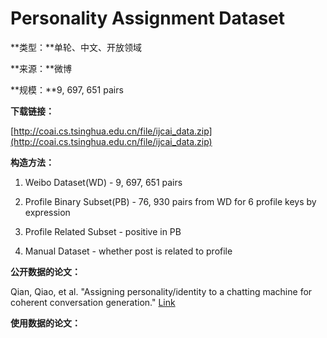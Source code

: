 # Personality Assignment Dataset

**类型：**单轮、中文、开放领域

**来源：**微博

**规模：**9, 697, 651 pairs

**下载链接：**

[http://coai.cs.tsinghua.edu.cn/file/ijcai_data.zip](http://coai.cs.tsinghua.edu.cn/file/ijcai_data.zip)



**构造方法：**

1. Weibo Dataset(WD) - 9, 697, 651 pairs

2. Profile Binary Subset(PB) -  76, 930 pairs from WD for 6 profile keys by expression

3. Profile Related Subset - positive in PB

4. Manual Dataset - whether post is related to profile

   

**公开数据的论文：**

Qian, Qiao, et al. "Assigning personality/identity to a chatting machine for coherent conversation generation." [Link](https://arxiv.org/pdf/1706.02861.pdf)

**使用数据的论文：**

